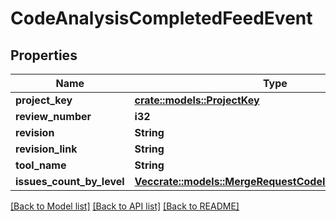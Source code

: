 # CodeAnalysisCompletedFeedEvent

## Properties

Name | Type | Description | Notes
------------ | ------------- | ------------- | -------------
**project_key** | [**crate::models::ProjectKey**](ProjectKey.md) |  | 
**review_number** | **i32** |  | 
**revision** | **String** |  | 
**revision_link** | **String** |  | 
**tool_name** | **String** |  | 
**issues_count_by_level** | [**Vec<crate::models::MergeRequestCodeIssueStatsForLevel>**](MergeRequestCodeIssueStatsForLevel.md) |  | 

[[Back to Model list]](../README.md#documentation-for-models) [[Back to API list]](../README.md#documentation-for-api-endpoints) [[Back to README]](../README.md)


